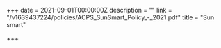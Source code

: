 +++
date = 2021-09-01T00:00:00Z
description = ""
link = "/v1639437224/policies/ACPS_SunSmart_Policy_-_2021.pdf"
title = "Sun smart"

+++
